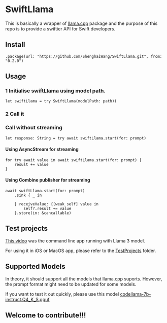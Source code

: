 #  SwiftLlama

This is basically a wrapper of [llama.cpp](https://github.com/ggerganov/llama.cpp.git) package 
and the purpose of this repo is to provide a swiftier API for Swift developers.

## Install

    .package(url: "https://github.com/ShenghaiWang/SwiftLlama.git", from: "0.2.0")

## Usage

### 1 Initialise swiftLlama using model path.

    let swiftLlama = try SwiftLlama(modelPath: path))
    
### 2 Call it

### Call without streaming

    let response: String = try await swiftLlama.start(for: prompt)

#### Using AsyncStream for streaming

    for try await value in await swiftLlama.start(for: prompt) {
        result += value
    }

#### Using Combine publisher for streaming

    await swiftLlama.start(for: prompt)
        .sink { _ in

        } receiveValue: {[weak self] value in
            self?.result += value
        }.store(in: &cancallable)

## Test projects

[This video](https://youtu.be/w1VEM00cJWo) was the command line app running with Llama 3 model.

For using it in iOS or MacOS app, please refer to the [TestProjects](https://github.com/ShenghaiWang/SwiftLlama/tree/main/TestProjects) folder.


## Supported Models

In theory, it should support all the models that llama.cpp suports. However, the prompt format might need to be updated for some models.

If you want to test it out quickly, please use this model [codellama-7b-instruct.Q4_K_S.gguf](https://huggingface.co/TheBloke/CodeLlama-7B-Instruct-GGUF/resolve/main/codellama-7b-instruct.Q4_K_S.gguf?download=true)

## Welcome to contribute!!!



